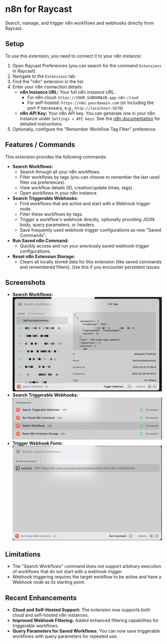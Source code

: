 # n8n for Raycast

Search, manage, and trigger n8n workflows and webhooks directly from Raycast.

## Setup

To use this extension, you need to connect it to your n8n instance:

1.  Open Raycast Preferences (you can search for the command `Extensions` in Raycast).
2.  Navigate to the `Extensions` tab.
3.  Find the "n8n" extension in the list.
4.  Enter your n8n connection details:
    *   **n8n Instance URL:** Your full n8n instance URL.
        *   For n8n cloud: `https://YOUR_SUBDOMAIN.app.n8n.cloud`
        *   For self-hosted: `https://n8n.yourdomain.com` (or including the port if necessary, e.g., `http://localhost:5678`)
    *   **n8n API Key:** Your n8n API key. You can generate one in your n8n instance under `Settings > API keys`. See the [n8n documentation](https://docs.n8n.io/api/authentication/#create-an-api-key) for detailed instructions.
5.  Optionally, configure the "Remember Workflow Tag Filter" preference.

## Features / Commands

This extension provides the following commands:

*   **Search Workflows:**
    *   Search through all your n8n workflows.
    *   Filter workflows by tags (you can choose to remember the last used filter via preferences).
    *   View workflow details (ID, creation/update times, tags).
    *   Open workflows in your n8n instance.
*   **Search Triggerable Webhooks:**
    *   Find workflows that are active and start with a Webhook trigger node.
    *   Filter these workflows by tags.
    *   Trigger a workflow's webhook directly, optionally providing JSON body, query parameters, or headers.
    *   Save frequently used webhook trigger configurations as new "Saved Commands".
*   **Run Saved n8n Command:**
    *   Quickly access and run your previously saved webhook trigger configurations.
*   **Reset n8n Extension Storage:**
    *   Clears all locally stored data for this extension (like saved commands and remembered filters). Use this if you encounter persistent issues.

## Screenshots

*   **Search Workflows:**
    ![Search Workflows](assets/screenshots/CleanShot%202025-04-15%20at%2011.17.18@2x.png)
*   **Search Triggerable Webhooks:**
    ![Search Webhooks](assets/screenshots/CleanShot%202025-04-15%20at%2011.17.37@2x.png)
*   **Trigger Webhook Form:**
    ![Trigger Form](assets/screenshots/CleanShot%202025-04-15%20at%2011.17.46@2x.png)

## Limitations

*   The "Search Workflows" command does not support arbitrary execution of workflows that do not start with a webhook trigger.
*   Webhook triggering requires the target workflow to be active and have a Webhook node as its starting point.

## Recent Enhancements

*   **Cloud and Self-Hosted Support:** The extension now supports both cloud and self-hosted n8n instances.
*   **Improved Webhook Filtering:** Added enhanced filtering capabilities for triggerable workflows.
*   **Query Parameters for Saved Workflows:** You can now save triggerable workflows with query parameters for repeated use.